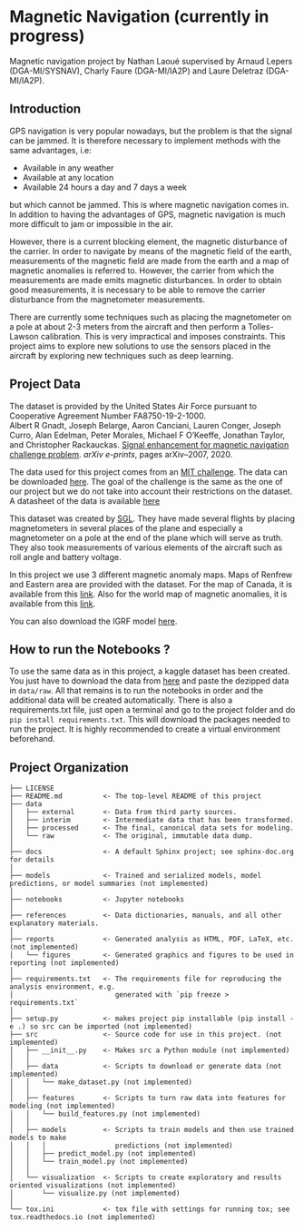 Magnetic Navigation (currently in progress)
==============================
Magnetic navigation project by Nathan Laoué supervised by Arnaud Lepers (DGA-MI/SYSNAV), Charly Faure (DGA-MI/IA2P) and Laure Deletraz (DGA-MI/IA2P).

Introduction
------------

GPS navigation is very popular nowadays, but the problem is that the signal can be jammed. It is therefore necessary to implement methods with the same advantages, i.e:
- Available in any weather
- Available at any location
- Available 24 hours a day and 7 days a week

but which cannot be jammed. This is where magnetic navigation comes in. In addition to having the advantages of GPS, magnetic navigation is much more difficult to jam or impossible in the air. 

However, there is a current blocking element, the magnetic disturbance of the carrier. In order to navigate by means of the magnetic field of the earth, measurements of the magnetic field are made from the earth and a map of magnetic anomalies is referred to. However, the carrier from which the measurements are made emits magnetic disturbances. In order to obtain good measurements, it is necessary to be able to remove the carrier disturbance from the magnetometer measurements.<br> 

There are currently some techniques such as placing the magnetometer on a pole at about 2-3 meters from the aircraft and then perform a Tolles-Lawson calibration. This is very impractical and imposes constraints. 
This project aims to explore new solutions to use the sensors placed in the aircraft by exploring new techniques such as deep learning.

Project Data
------------

The dataset is provided by the United States Air Force pursuant to Cooperative Agreement Number FA8750-19-2-1000.<br>
Albert R Gnadt, Joseph Belarge, Aaron Canciani, Lauren Conger, Joseph
Curro, Alan Edelman, Peter Morales, Michael F O’Keeffe, Jonathan Taylor,
and Christopher Rackauckas. [Signal enhancement for magnetic navigation challenge problem](/references/Signal%20Enhancement%20for%20Magnetic%20Navigation%20Challenge%20Problem.pdf). *arXiv e-prints*, pages arXiv–2007, 2020.

The data used for this project comes from an [MIT challenge](https://magnav.mit.edu/). The data can be downloaded [here](https://zenodo.org/record/4271804#.YnWQuIdBxD8). The goal of the challenge is the same as the one of our project but we do not take into account their restrictions on the dataset. A datasheet of the data is available [here](references/Challenge%20problem%20datasheet.pdf)<br>

This dataset was created by [SGL](http://www.sgl.com/). They have made several flights by placing magnetometers in several places of the plane and especially a magnetometer on a pole at the end of the plane which will serve as truth. They also took measurements of various elements of the aircraft such as roll angle and battery voltage.<br>

In this project we use 3 different magnetic anomaly maps. Maps of Renfrew and Eastern area are provided with the dataset. For the map of Canada, it is available from this [link](http://gdr.agg.nrcan.gc.ca/gdrdap/dap/info-eng.php). Also for the world map of magnetic anomalies, it is available from this [link](http://wdmam.org/).<br>

You can also download the IGRF model [here](https://earth-planets-space.springeropen.com/articles/10.1186/s40623-020-01288-x).

How to run the Notebooks ?
------------
To use the same data as in this project, a kaggle dataset has been created. You just have to download the data from [here](https://www.kaggle.com/datasets/beff9edcc2a054c1b022fa08c0e0625f8a30b1e5fe113f704a6590c6a72d3aa0) and paste the dezipped data in ```data/raw```. All that remains is to run the notebooks in order and the additional data will be created automatically. There is also a requirements.txt file, just open a terminal and go to the project folder and do ```pip install requirements.txt```. This will download the packages needed to run the project. It is highly recommended to create a virtual environment beforehand.

Project Organization
------------

    ├── LICENSE
    ├── README.md          <- The top-level README of this project
    ├── data
    │   ├── external       <- Data from third party sources.
    │   ├── interim        <- Intermediate data that has been transformed.
    │   ├── processed      <- The final, canonical data sets for modeling.
    │   └── raw            <- The original, immutable data dump.
    │
    ├── docs               <- A default Sphinx project; see sphinx-doc.org for details
    │
    ├── models             <- Trained and serialized models, model predictions, or model summaries (not implemented)
    │
    ├── notebooks          <- Jupyter notebooks
    │
    ├── references         <- Data dictionaries, manuals, and all other explanatory materials.
    │
    ├── reports            <- Generated analysis as HTML, PDF, LaTeX, etc. (not implemented)
    │   └── figures        <- Generated graphics and figures to be used in reporting (not implemented)
    │
    ├── requirements.txt   <- The requirements file for reproducing the analysis environment, e.g.
    │                         generated with `pip freeze > requirements.txt`
    │
    ├── setup.py           <- makes project pip installable (pip install -e .) so src can be imported (not implemented)
    ├── src                <- Source code for use in this project. (not implemented)
    │   ├── __init__.py    <- Makes src a Python module (not implemented)
    │   │
    │   ├── data           <- Scripts to download or generate data (not implemented)
    │   │   └── make_dataset.py (not implemented)
    │   │
    │   ├── features       <- Scripts to turn raw data into features for modeling (not implemented)
    │   │   └── build_features.py (not implemented)
    │   │
    │   ├── models         <- Scripts to train models and then use trained models to make
    │   │   │                 predictions (not implemented)
    │   │   ├── predict_model.py (not implemented)
    │   │   └── train_model.py (not implemented)
    │   │
    │   └── visualization  <- Scripts to create exploratory and results oriented visualizations (not implemented)
    │       └── visualize.py (not implemented)
    │
    └── tox.ini            <- tox file with settings for running tox; see tox.readthedocs.io (not implemented)
